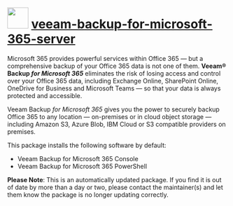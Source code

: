 # <img src="https://cdn.jsdelivr.net/gh/mkevenaar/chocolatey-packages@80c8efc0b96a2bc551b51ec89ff96f3326027b38/icons/veeam-backup-for-microsoft-365-server.png" width="48" height="48"/> [veeam-backup-for-microsoft-365-server](https://community.chocolatey.org/packages/veeam-backup-for-microsoft-365-server)

Microsoft 365 provides powerful services within Office 365 — but a comprehensive backup of your Office 365 data is not one of them. **Veeam® Backup _for Microsoft 365_** eliminates the risk of losing access and control over your Office 365 data, including Exchange Online, SharePoint Online, OneDrive for Business and Microsoft Teams — so that your data is always protected and accessible.

Veeam Backup _for Microsoft 365_ gives you the power to securely backup Office 365 to any location — on-premises or in cloud object storage — including Amazon S3, Azure Blob, IBM Cloud or S3 compatible providers on premises.

This package installs the following software by default:

* Veeam Backup for Microsoft 365 Console
* Veeam Backup for Microsoft 365 PowerShell

**Please Note**: This is an automatically updated package. If you find it is
out of date by more than a day or two, please contact the maintainer(s) and
let them know the package is no longer updating correctly.
